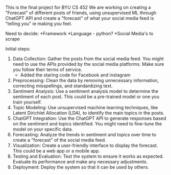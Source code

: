 This is the final project for BYU CS 452
We are working on creating a "Forecast" of different posts of friends, using unsupervised ML through ChatGPT API and create a "forecast" of what your social media feed is "telling you" ie making you feel.

Need to decide:
    *Framework
    *Language - python?
    *Social Media's to scrape 

Initial steps:
1. Data Collection: Gather the posts from the social media feed. You might need to use the APIs provided by the social media platforms. Make sure you follow their terms of service.
    * Added the staring code for Facebook and instagram
2. Preprocessing: Clean the data by removing unnecessary information, correcting misspellings, and standardizing text.
3. Sentiment Analysis: Use a sentiment analysis model to determine the sentiment of each post. This could be a pre-trained model or one you train yourself.
4. Topic Modeling: Use unsupervised machine learning techniques, like Latent Dirichlet Allocation (LDA), to identify the main topics in the posts.
5. ChatGPT Integration: Use the ChatGPT API to generate responses based on the sentiment and topics identified. You might need to fine-tune the model on your specific data.
6. Forecasting: Analyze the trends in sentiment and topics over time to create a "forecast" of the social media feed.
7. Visualization: Create a user-friendly interface to display the forecast. This could be a web app or a mobile app.
8. Testing and Evaluation: Test the system to ensure it works as expected. Evaluate its performance and make any necessary adjustments.
9. Deployment: Deploy the system so that it can be used by others.